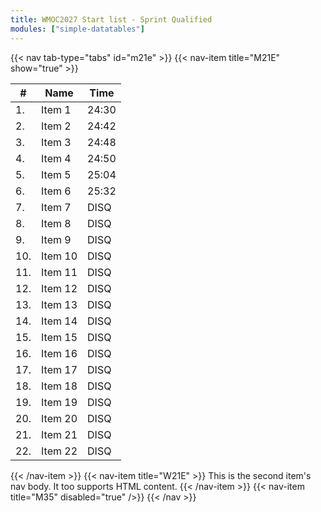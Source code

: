 ```yaml
---
title: WMOC2027 Start list - Sprint Qualified
modules: ["simple-datatables"]
---
```


{{< nav tab-type="tabs" id="m21e" >}}
{{< nav-item title="M21E" show="true" >}}

  |  #  | Name |Time|
  |-----|---------|---|
  |  1. | Item 1  |24:30|
  |  2. | Item 2  |24:42|
  |  3. | Item 3  |24:48|
  |  4. | Item 4  |24:50|
  |  5. | Item 5  |25:04|
  |  6. | Item 6  |25:32|
  |  7. | Item 7  |DISQ|
  |  8. | Item 8  |DISQ|
  |  9. | Item 9  |DISQ|
  | 10. | Item 10  |DISQ|
  | 11. | Item 11  |DISQ|
  | 12. | Item 12  |DISQ|
  | 13. | Item 13  |DISQ|
  | 14. | Item 14  |DISQ|
  | 15. | Item 15  |DISQ|
  | 16. | Item 16  |DISQ|
  | 17. | Item 17  |DISQ|
  | 18. | Item 18  |DISQ|
  | 19. | Item 19  |DISQ|
  | 20. | Item 20  |DISQ|
  | 21. | Item 21  |DISQ|
  | 22. | Item 22  |DISQ|
  {{< /nav-item >}}
  {{< nav-item title="W21E" >}}
    This is the second item's nav body. It too supports HTML content.
  {{< /nav-item >}}
  {{< nav-item title="M35" disabled="true" />}}
{{< /nav >}}
